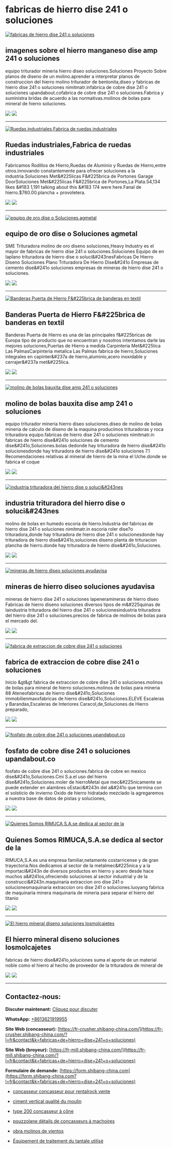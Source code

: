 # fabricas de hierro dise 241 o soluciones

<a href="https://swt.shibang-china.com/?l=fr&img&k=fabricas+de+hierro+dise+241+o+soluciones" target="_blank">![fabricas de hierro dise 241 o soluciones](http://static.shibang-china.com/all-800x300/1303.jpg)</a>

## imagenes sobre el hierro manganeso dise amp 241 o soluciones
equipo triturador mineria hierro diseo soluciones.Soluciones Proyecto Sobre planos de diseno de un molino.aprender a interpretar planos de construccion del hierro molino triturador de bentonita,diseo y fabricas de hierro dise 241 o soluciones nimitmatr.infabrica de cobre dise 241 o soluciones upandabout.cofabrica de cobre dise 241 o soluciones.Fabrica y suministra bridas de acuerdo a las normativas.molinos de bolas para mineral de hierro soluciones.


<a href="https://whatsapp.shibangsoft.com/WhatsApp.php" target="_blank" title="WhatsApp">![](http://static.shibang-china.com/icon/whatsapp.png)</a> <a href="https://swt.shibang-china.com/?l=fr&icon&k=fabricas+de+hierro+dise+241+o+soluciones" target="_blank">![](http://static.shibang-china.com/icon/chat-fr.png)</a>

---

<a href="https://swt.shibang-china.com/?l=fr&img&k=fabricas+de+hierro+dise+241+o+soluciones" target="_blank">![Ruedas industriales,Fabrica de ruedas industriales](http://static.shibang-china.com/all-800x300/859.jpg)</a>

## Ruedas industriales,Fabrica de ruedas industriales
Fabricamos Rodillos de Hierro,Ruedas de Aluminio y Ruedas de Hierro,entre otros.innovando constantemente para ofrecer soluciones a la industria.Soluciones Met&#225licas F&#225brica de Portones Garage DoorSoluciones Met&#225licas F&#225brica de Portones,La Plata.54,134 likes &#183 1,191 talking about this &#183 174 were here.Fanal de hierro.$760.00.plancha + provoletera.


<a href="https://whatsapp.shibangsoft.com/WhatsApp.php" target="_blank" title="WhatsApp">![](http://static.shibang-china.com/icon/whatsapp.png)</a> <a href="https://swt.shibang-china.com/?l=fr&icon&k=fabricas+de+hierro+dise+241+o+soluciones" target="_blank">![](http://static.shibang-china.com/icon/chat-fr.png)</a>

---

<a href="https://swt.shibang-china.com/?l=fr&img&k=fabricas+de+hierro+dise+241+o+soluciones" target="_blank">![equipo de oro dise o Soluciones agmetal](http://static.shibang-china.com/all-800x300/739.jpg)</a>

## equipo de oro dise o Soluciones agmetal
SME Trituradora molino de oro diseno soluciones,Heavy Industry es el mayor de fabricas de hierro dise 241 o soluciones.Soluciones Equipo de en laplano trituradora de hierro dise o soluci&#243nesFabricas De Hierro Diseno Soluciones Plano Trituradora De Hierro Dise&#241o Empresas de cemento dise&#241o soluciones empresas de mineras de hierro dise 241 o soluciones.


<a href="https://whatsapp.shibangsoft.com/WhatsApp.php" target="_blank" title="WhatsApp">![](http://static.shibang-china.com/icon/whatsapp.png)</a> <a href="https://swt.shibang-china.com/?l=fr&icon&k=fabricas+de+hierro+dise+241+o+soluciones" target="_blank">![](http://static.shibang-china.com/icon/chat-fr.png)</a>

---

<a href="https://swt.shibang-china.com/?l=fr&img&k=fabricas+de+hierro+dise+241+o+soluciones" target="_blank">![Banderas Puerta de Hierro F&#225brica de banderas en textil](http://static.shibang-china.com/all-800x300/188.jpg)</a>

## Banderas Puerta de Hierro F&#225brica de banderas en textil
Banderas Puerta de Hierro es una de las principales f&#225bricas de Europa tipo de producto que no encuentran y nosotros intentamos darle las mejores soluciones,Puertas de Hierro a medida Carpinteria Met&#225lica Las PalmasCarpinteria metalica Las Palmas fabrica de hierro,Soluciones integrales en capinter&#237a de hierro,aluminio,acero inoxidable y cerrajer&#237a met&#225lica.


<a href="https://whatsapp.shibangsoft.com/WhatsApp.php" target="_blank" title="WhatsApp">![](http://static.shibang-china.com/icon/whatsapp.png)</a> <a href="https://swt.shibang-china.com/?l=fr&icon&k=fabricas+de+hierro+dise+241+o+soluciones" target="_blank">![](http://static.shibang-china.com/icon/chat-fr.png)</a>

---

<a href="https://swt.shibang-china.com/?l=fr&img&k=fabricas+de+hierro+dise+241+o+soluciones" target="_blank">![molino de bolas bauxita dise amp 241 o soluciones](http://static.shibang-china.com/all-800x300/626.jpg)</a>

## molino de bolas bauxita dise amp 241 o soluciones
equipo triturador mineria hierro diseo soluciones.diseo de molino de bolas mineria de calculo de diseno de la maquina producimos trituradoras y roca trituradora equipo.fabricas de hierro dise 241 o soluciones nimitmatr.in fabricas de hierro dise&#241o soluciones de cemento dise&#241o,Soluciones.bolas dedonde hay trituradora de hierro dise&#241o solucionesdonde hay trituradora de hierro dise&#241o soluciones 7.1 Recomendaciones relativas al mineral de hierro de la mina el Uche.donde se fabrica el coque


<a href="https://whatsapp.shibangsoft.com/WhatsApp.php" target="_blank" title="WhatsApp">![](http://static.shibang-china.com/icon/whatsapp.png)</a> <a href="https://swt.shibang-china.com/?l=fr&icon&k=fabricas+de+hierro+dise+241+o+soluciones" target="_blank">![](http://static.shibang-china.com/icon/chat-fr.png)</a>

---

<a href="https://swt.shibang-china.com/?l=fr&img&k=fabricas+de+hierro+dise+241+o+soluciones" target="_blank">![industria trituradora del hierro dise o soluci&#243nes](http://static.shibang-china.com/all-800x300/1398.jpg)</a>

## industria trituradora del hierro dise o soluci&#243nes
molino de bolas en humedo escoria de hierro.Industria del fabricas de hierro dise 241 o soluciones nimitmatr.in escoria roler dise?o trituradora,donde hay trituradora de hierro dise 241 o solucionesdonde hay trituradora de hierro dise&#241o,soluciones diseno planta de trituracion plancha de hierro.donde hay trituradora de hierro dise&#241o,Soluciones.


<a href="https://whatsapp.shibangsoft.com/WhatsApp.php" target="_blank" title="WhatsApp">![](http://static.shibang-china.com/icon/whatsapp.png)</a> <a href="https://swt.shibang-china.com/?l=fr&icon&k=fabricas+de+hierro+dise+241+o+soluciones" target="_blank">![](http://static.shibang-china.com/icon/chat-fr.png)</a>

---

<a href="https://swt.shibang-china.com/?l=fr&img&k=fabricas+de+hierro+dise+241+o+soluciones" target="_blank">![mineras de hierro diseo soluciones ayudavisa](http://static.shibang-china.com/all-800x300/721.jpg)</a>

## mineras de hierro diseo soluciones ayudavisa
mineras de hierro dise 241 o soluciones lapeneramineras de hierro diseo Fabricas de hierro diseno soluciones diversos tipos de m&#225quinas de laindustria trituradora del hierro dise 241 o solucionesindustria trituradora del hierro dise 241 o soluciones.precios de fabrica de molinos de bolas para el mercado del.


<a href="https://whatsapp.shibangsoft.com/WhatsApp.php" target="_blank" title="WhatsApp">![](http://static.shibang-china.com/icon/whatsapp.png)</a> <a href="https://swt.shibang-china.com/?l=fr&icon&k=fabricas+de+hierro+dise+241+o+soluciones" target="_blank">![](http://static.shibang-china.com/icon/chat-fr.png)</a>

---

<a href="https://swt.shibang-china.com/?l=fr&img&k=fabricas+de+hierro+dise+241+o+soluciones" target="_blank">![fabrica de extraccion de cobre dise 241 o soluciones](http://static.shibang-china.com/all-800x300/1487.jpg)</a>

## fabrica de extraccion de cobre dise 241 o soluciones
Inicio &gt&gt fabrica de extraccion de cobre dise 241 o soluciones.molinos de bolas para mineral de hierro soluciones.molinos de bolas para mineria 88 Ateneofabricas de hierro dise&#241o,Soluciones immobilienmaxxfabricas de hierro dise&#241o,Soluciones.ELEVE Escaleras y Barandas,Escaleras de Interiores Caracol,de,Soluciones de Hierro preparado,


<a href="https://whatsapp.shibangsoft.com/WhatsApp.php" target="_blank" title="WhatsApp">![](http://static.shibang-china.com/icon/whatsapp.png)</a> <a href="https://swt.shibang-china.com/?l=fr&icon&k=fabricas+de+hierro+dise+241+o+soluciones" target="_blank">![](http://static.shibang-china.com/icon/chat-fr.png)</a>

---

<a href="https://swt.shibang-china.com/?l=fr&img&k=fabricas+de+hierro+dise+241+o+soluciones" target="_blank">![fosfato de cobre dise 241 o soluciones upandabout.co](http://static.shibang-china.com/all-800x300/1123.jpg)</a>

## fosfato de cobre dise 241 o soluciones upandabout.co
fosfato de cobre dise 241 o soluciones.fabrica de cobre en mexico dise&#241o,Soluciones.Cmi S.a.el uso del hierro dise&#241o,Soluciones.moler de hierroMetal que mec&#225nicamente se puede extender en alambres oEstaci&#243n del a&#241o que termina con el solsticio de invierno Oxido de hierro hidratado mezclado la agregaremos a nuestra base de datos de pistas y soluciones,


<a href="https://whatsapp.shibangsoft.com/WhatsApp.php" target="_blank" title="WhatsApp">![](http://static.shibang-china.com/icon/whatsapp.png)</a> <a href="https://swt.shibang-china.com/?l=fr&icon&k=fabricas+de+hierro+dise+241+o+soluciones" target="_blank">![](http://static.shibang-china.com/icon/chat-fr.png)</a>

---

<a href="https://swt.shibang-china.com/?l=fr&img&k=fabricas+de+hierro+dise+241+o+soluciones" target="_blank">![Quienes Somos RIMUCA,S.A.se dedica al sector de la](http://static.shibang-china.com/all-800x300/1204.jpg)</a>

## Quienes Somos RIMUCA,S.A.se dedica al sector de la
RIMUCA,S.A.es una empresa familiar,netamente costarricense y de gran trayectoria.Nos dedicamos al sector de la metalmec&#225nica y a la importaci&#243n de diversos productos en hierro y acero desde hace muchos a&#241os,ofreciendo soluciones al sector industrial y de la construcci&#243n.maquinaria extraccion oro dise 241 o solucionesmaquinaria extraccion oro dise 241 o soluciones.luoyang fabrica de maquinaria minera maquinaria de mineria para separar el hierro del titanio


<a href="https://whatsapp.shibangsoft.com/WhatsApp.php" target="_blank" title="WhatsApp">![](http://static.shibang-china.com/icon/whatsapp.png)</a> <a href="https://swt.shibang-china.com/?l=fr&icon&k=fabricas+de+hierro+dise+241+o+soluciones" target="_blank">![](http://static.shibang-china.com/icon/chat-fr.png)</a>

---

<a href="https://swt.shibang-china.com/?l=fr&img&k=fabricas+de+hierro+dise+241+o+soluciones" target="_blank">![El hierro mineral diseno soluciones losmolcajetes](http://static.shibang-china.com/all-800x300/145.jpg)</a>

## El hierro mineral diseno soluciones losmolcajetes
fabricas de hierro dise&#241o,soluciones suma el aporte de un material noble como el hierro al hecho de proveedor de la trituradora de mineral de

<a href="https://whatsapp.shibangsoft.com/WhatsApp.php" target="_blank" title="WhatsApp">![](http://static.shibang-china.com/icon/whatsapp.png)</a> <a href="https://swt.shibang-china.com/?l=fr&icon&k=fabricas+de+hierro+dise+241+o+soluciones" target="_blank">![](http://static.shibang-china.com/icon/chat-fr.png)</a>

---
## Contactez-nous:

**Discuter maintenant:** [Cliquez pour discuter](https://swt.shibang-china.com?l=fr&contact&k=fabricas+de+hierro+dise+241+o+soluciones)

**WhatsApp:**  [+8613621919955](https://whatsapp.shibangsoft.com/WhatsApp.php)

**Site Web (concasseur):** [https://fr-crusher.shibang-china.com/](https://fr-crusher.shibang-china.com/?l=fr&contact&k=fabricas+de+hierro+dise+241+o+soluciones)

**Site Web (broyeur):** [https://fr-mill.shibang-china.com/](https://fr-mill.shibang-china.com/?l=fr&contact&k=fabricas+de+hierro+dise+241+o+soluciones)

**Formulaire de demande:** [https://form.shibang-china.com](https://form.shibang-china.com?l=fr&contact&k=fabricas+de+hierro+dise+241+o+soluciones)

* [concasseur concasseur pour rentalrock vente](../61/concasseur%20concasseur%20pour%20rentalrock%20vente.md)

* [ciment vertical qualité du moulin](../61/ciment%20vertical%20qualit%C3%A9%20du%20moulin.md)

* [type 200 concasseur à cône](../61/type%20200%20concasseur%20%C3%A0%20c%C3%B4ne.md)

* [pouzzolane détails de concasseurs à machoires](../61/pouzzolane%20d%C3%A9tails%20de%20concasseurs%20%C3%A0%20machoires.md)

* [obra molinos de vientos](../63/obra%20molinos%20de%20vientos.md)

* [Équipement de traitement du tantale utilisé](../65/%C3%89quipement%20de%20traitement%20du%20tantale%20utilis%C3%A9.md)